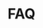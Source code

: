 ---
template: 'faq-page'
path: /faq
title: FAQ
questions:
  - question: Como o tBTC mantém o peg?
    answer: >
      tBTC não mantém o peg. É um peg de provisão não um peg de preços, então não há mecanismo algorítmico tinha de funcionar como um peg descentralizado.
  - question: Porque o preço TBTC não é exatamente o mesmo como BTC?
    answer: >
      tBTC não é um peg de preços a BTC. É um peg de provisão. Isto significa que BTC/tBTC não poderia ser exatamente o mesmo. o tBTC poderia comerciar por um prêmio leve ou um desconto.
  - question: Porque é TBTC collateralizado com ETH na sua proporção atual?
    answer: >
      Como faz para um sistema mais seguro, que é muito importante em DeFi especialmente no lançamento de uma nova rede. ETH é um tipo colateral mais seguro porque é o padrão de DeFi, e a equipe que trabalha em tBTC tem planos de deslocar o ETH/BTC colateralização proporção de 150% a 135% regularmente logo depois do lançamento. Também examina novos mecanismos que podem abaixar aquela proporção a 40% colateralização mais tarde.
  - question: Onde algo pode dar errado no sistema tBTC?
    answer: >
      Esta tecnologia é nova e é impossível esperar cada situação onde algo pode dar errado. Que se diz, há várias situações a comunidade identificou e tomou medidas cuidadosas para dirigir-se. O modelo de segurança é tal que se os assinantes conspirarem e fugiram com o seu depósito de Bitcoin, os usuários se devolvem em TBTC; isto é o que as obrigações ETH são para (vão se agarrar e vão se liquidar). Se ETH tomar um mergulho maciço em um período curto do tempo e TODOS os assinantes fogem e quebram o peg no mesmo tempo, o sistema retrocede a um sintético. Para mais informação, por favor olhe para o <a href="https://docs.keep.network/tbtc/index.pdf" target="_blank">tBTC technical spec</a>.
  - question: Porque são os tamanhos de lote lá fixados? Porque não denominação casual?
    answer: >
      Demasiados tamanhos de lote tornam-se uma questão de consórcios de liquidez. A manutenção de vários tamanhos de lote padrão leva em conta a maior disponibilidade de redenção.
  - question: Há uma coisa tBTC que posso usar para enganchar diretamente tBTC cunhagem e redenção no meu DeFi dapp?
    answer: >
      Ainda não. O trabalho de integração deve incorporar a cunhagem de tBTC e a redenção em um dApp. O código está aberto no <a href="https://github.com/keep-network/tbtc.js" target="_blank">tbtc.js GitHub</a>, permitindo a desenvolvedores construir interfaces que combinam com os seus produtos. Para validar transações de Bitcoin, a melhor aproximação é dirigir um servidor electrum, que é muito fácil girar.
  - question: Fizeram a auditoria do tBTC?
    answer: >
      ConsenSys Diligence conclui atualmente uma criptografia de seis semanas e auditoria de código. Os resultados vão se publicar uma vez que ficam disponíveis.
  - question: Assinar de tBTC e apostando ETH fazem-no um MSB?
    answer: >
      Cada usuário deve empreender a sua própria análise quanto a se há alguma restrição legal na sua jurisdição que os impediria de usar tBTC ou necessitaria que o usuário se registrasse com certas entidades do governo.
  - question: O depósito do BTC para o tBTC é um evento tributável?
    answer: >
      Por favor confira com um profissional fiscal para determinar se depositar BTC de TBTC é um evento tributável em uma jurisdição dada. Uma coisa a considerar é NFT associado com o UTXO de um depósito. Este NFT projeta-se para permitir a uma taxa pagar-se pela custódia de BTC e oferecer a capacidade de remir o exato o mesmo UTXO dentro do período de taxa de seis meses.
  - question: Como o assinante tBTC se estabelece como não custodial?
    answer: >
      O assinante de tBTC define o limiar de uso ECDSA como uma substituição de Bitcoin multisig. Por cada depósito, um novo assinante estabeleceu junta-se (selecionado pelo random beacon), e geram um endereço de Bitcoin PKH do depositante, que se marca na cadeia de Ethereum.
  - question: Quem são os assinantes? Alguém pode tornar-se assinante?
    answer: >
      Um pouco depois do lançamento, deve haver um grupo de rudemente 80 venda privada Keep compradores e alguns outros partidos confiados que assinam tBTC. Muito logo uma oportunidade vai se anunciar para mais indivíduos para participar apostando ETH para tornar-se assinante.
  - question: Porque isto é melhor do que outro BTC em projetos de Ethereum?
    answer: >
      Algumas pessoas acreditam que tBTC é melhor por várias razões. Alguns projetos construíram pegs de preços sintéticos, que não é uma ponte verdadeira. Outros projetos são peg de provisão, mas centralizaram partidos que acrescentam fricção ao processo de redenção e cunhagem e por isso, não são sistemas resistentes à censura. Algumas novas pontes descentralizam-se peg de provisão, contudo, aqueles modelos de segurança estão menos seguros. Confiam em uma ⅔ suposição de honestidade, nenhum parente colateral ETH/extra para suportar depósitos, e o uso marca o novo «cigarro feito à mão crypto» em vez de revisto pelos pares, t-ECDSA criptografia).
  - question: O que um período de taxa de seis meses significa? BTC pode reclamar-se só depois de seis meses?
    answer: >
      Não, não há necessidade de voltar em seis meses, exceto se há uma preferência para remir Bitcoin com certo UTXO. Isto é para que é o recibo de NFT, TDT. A maior parte de usuários de DeFi no varejo não têm esta consideração e não precisam de voltar durante seis meses.
  - question: Lá planeja devem construir ponte de Bitcoin em outras cadeias?
    answer: >
      Não há planos firmes de construir uma ponte em outras cadeias. Contudo o <a href="https://www.crosschain.group/" target="_blank">Cross-Chain Group</a> teve primeiras conversações com cadeias como Cosmo, Zcash e Polkadot em projetos de ponte sem confiança.
  - question: A propriedade de tBTC dá-lhe algum direito de governação?
    answer: >
      Não.
  - question: Porque não somente um preço peg?
    answer: >
      A equipe atrás de tBTC constrói um peg de provisão, não um peg de preços. Não é um mecanismo sintético. Para portadores bitcoin, não deve importar qual o preço real é, somente importa que pode remi-lo para 1 BTC.
  - question: Porque faz a necessidade de tBTC um oráculo de alimentos de preços?
    answer: >
      o tBTC é uma cadeia lateral que necessita o trabalho de partidos anônimos, portanto as obrigações daqueles partidos devem seguir-se previnem o conluio. Por agora, é necessário assegurar que os assinantes se unem para proteger contra o mau comportamento. Um oráculo de alimentos de preços é necessário para manter o preço BTC/ETH desta obrigação.
---